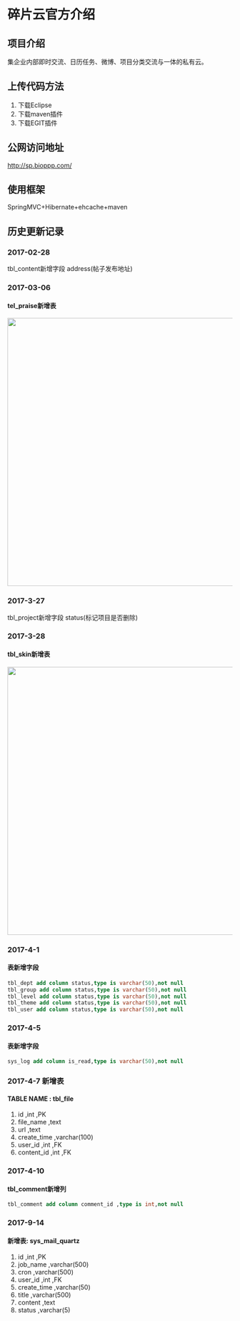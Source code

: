 # 碎片云官方介绍

## 项目介绍
集企业内部即时交流、日历任务、微博、项目分类交流与一体的私有云。

## 上传代码方法
1. 下载Eclipse
2. 下载maven插件
3. 下载EGIT插件

## 公网访问地址
<a href="http://sp.bioppp.com/">http://sp.bioppp.com/</a>

## 使用框架
SpringMVC+Hibernate+ehcache+maven

## 历史更新记录

### 2017-02-28
tbl_content新增字段 address(帖子发布地址)

### 2017-03-06 
#### tel_praise新增表
<img src="http://git.oschina.net/uploads/images/2017/0306/190048_e9d18380_803453.png" width="600" /><br/>

### 2017-3-27
tbl_project新增字段 status(标记项目是否删除)

### 2017-3-28 
#### tbl_skin新增表
<img src="http://git.oschina.net/uploads/images/2017/0328/090426_afd8df83_803453.png" width="600" /><br/>

### 2017-4-1 
#### 表新增字段
```sql
tbl_dept add column status,type is varchar(50),not null 
tbl_group add column status,type is varchar(50),not null 
tbl_level add column status,type is varchar(50),not null 
tbl_theme add column status,type is varchar(50),not null 
tbl_user add column status,type is varchar(50),not null 
```

### 2017-4-5 
#### 表新增字段
```sql
sys_log add column is_read,type is varchar(50),not null
```

### 2017-4-7 新增表
#### TABLE NAME : tbl_file
1. id ,int ,PK 
2. file_name ,text 
3. url ,text 
4. create_time ,varchar(100) 
5. user_id ,int ,FK 
6. content_id ,int ,FK 

### 2017-4-10 
#### tbl_comment新增列
```sql
tbl_comment add column comment_id ,type is int,not null
```

### 2017-9-14 
#### 新增表: sys_mail_quartz
1. id ,int ,PK 
2. job_name ,varchar(500) 
3. cron ,varchar(500) 
4. user_id ,int ,FK 
5. create_time ,varchar(50) 
6. title ,varchar(500) 
7. content ,text 
8. status ,varchar(5) 
